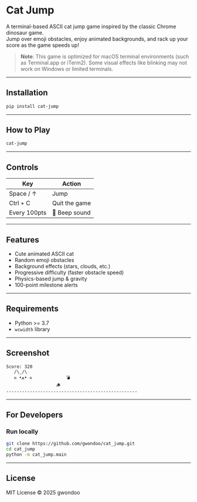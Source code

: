 # Cat Jump

A terminal-based ASCII cat jump game inspired by the classic Chrome dinosaur game.  
Jump over emoji obstacles, enjoy animated backgrounds, and rack up your score as the game speeds up!

> **Note**: This game is optimized for macOS terminal environments (such as Terminal.app or iTerm2). Some visual effects like blinking may not work on Windows or limited terminals.

---

## Installation

```bash
pip install cat-jump
```

---

## How to Play

```bash
cat-jump
```

---

## Controls

| Key         | Action         |
|-------------|----------------|
| Space / ↑   | Jump           |
| Ctrl + C    | Quit the game  |
| Every 100pts| 🔔 Beep sound  |

---

## Features

- Cute animated ASCII cat
- Random emoji obstacles
- Background effects (stars, clouds, etc.)
- Progressive difficulty (faster obstacle speed)
- Physics-based jump & gravity
- 100-point milestone alerts

---

## Requirements

- Python >= 3.7
- `wcwidth` library

---

## Screenshot

```
Score: 320
   /\_/\
   ฅ •ﻌ• ฅ             💣          
                   🪵     
--------------------------------------------------
```

---

## For Developers

### Run locally

```bash
git clone https://github.com/gwondoo/cat_jump.git
cd cat_jump
python -m cat_jump.main
```

---

## License

MIT License © 2025 gwondoo